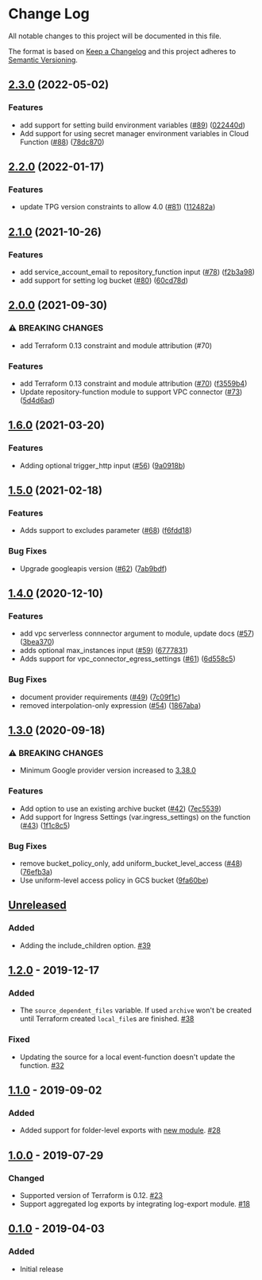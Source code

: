 # Change Log

All notable changes to this project will be documented in this file.

The format is based on [Keep a Changelog](http://keepachangelog.com/) and this
project adheres to [Semantic Versioning](http://semver.org/).

## [2.3.0](https://github.com/terraform-google-modules/terraform-google-event-function/compare/v2.2.0...v2.3.0) (2022-05-02)


### Features

* add support for setting build environment variables ([#89](https://github.com/terraform-google-modules/terraform-google-event-function/issues/89)) ([022440d](https://github.com/terraform-google-modules/terraform-google-event-function/commit/022440d6bede5135f0ce3fbb1abf9cf086cb5a11))
* Add support for using secret manager environment variables in Cloud Function ([#88](https://github.com/terraform-google-modules/terraform-google-event-function/issues/88)) ([78dc870](https://github.com/terraform-google-modules/terraform-google-event-function/commit/78dc870d7e8861ef118dc43990590c9cfd78ee34))

## [2.2.0](https://github.com/terraform-google-modules/terraform-google-event-function/compare/v2.1.0...v2.2.0) (2022-01-17)


### Features

* update TPG version constraints to allow 4.0 ([#81](https://github.com/terraform-google-modules/terraform-google-event-function/issues/81)) ([112482a](https://github.com/terraform-google-modules/terraform-google-event-function/commit/112482afc066f63524a48edc41857fed4e734d3a))

## [2.1.0](https://www.github.com/terraform-google-modules/terraform-google-event-function/compare/v2.0.0...v2.1.0) (2021-10-26)


### Features

* add service_account_email to repository_function input ([#78](https://www.github.com/terraform-google-modules/terraform-google-event-function/issues/78)) ([f2b3a98](https://www.github.com/terraform-google-modules/terraform-google-event-function/commit/f2b3a985f74d73b970d6288e12842f80ab8421e8))
* add support for setting log bucket ([#80](https://www.github.com/terraform-google-modules/terraform-google-event-function/issues/80)) ([60cd78d](https://www.github.com/terraform-google-modules/terraform-google-event-function/commit/60cd78dbf26b9f22ec8e2159aa44149901531a4e))

## [2.0.0](https://www.github.com/terraform-google-modules/terraform-google-event-function/compare/v1.6.0...v2.0.0) (2021-09-30)


### ⚠ BREAKING CHANGES

* add Terraform 0.13 constraint and module attribution (#70)

### Features

* add Terraform 0.13 constraint and module attribution ([#70](https://www.github.com/terraform-google-modules/terraform-google-event-function/issues/70)) ([f3559b4](https://www.github.com/terraform-google-modules/terraform-google-event-function/commit/f3559b43eeac7d86092063821c8e31fd5313cdd6))
* Update repository-function module to support VPC connector ([#73](https://www.github.com/terraform-google-modules/terraform-google-event-function/issues/73)) ([5d4d6ad](https://www.github.com/terraform-google-modules/terraform-google-event-function/commit/5d4d6ada59959d9a18d316ba9dbf2e33612cca86))

## [1.6.0](https://www.github.com/terraform-google-modules/terraform-google-event-function/compare/v1.5.0...v1.6.0) (2021-03-20)


### Features

* Adding optional trigger_http input ([#56](https://www.github.com/terraform-google-modules/terraform-google-event-function/issues/56)) ([9a0918b](https://www.github.com/terraform-google-modules/terraform-google-event-function/commit/9a0918be6711be689eee0d09f39b6a114bfaec98))

## [1.5.0](https://www.github.com/terraform-google-modules/terraform-google-event-function/compare/v1.4.0...v1.5.0) (2021-02-18)


### Features

* Adds support to excludes parameter ([#68](https://www.github.com/terraform-google-modules/terraform-google-event-function/issues/68)) ([f6fdd18](https://www.github.com/terraform-google-modules/terraform-google-event-function/commit/f6fdd18df8c2e5a8a8f1afe0242f09ac48a02747))


### Bug Fixes

* Upgrade googleapis version ([#62](https://www.github.com/terraform-google-modules/terraform-google-event-function/issues/62)) ([7ab9bdf](https://www.github.com/terraform-google-modules/terraform-google-event-function/commit/7ab9bdf553a17b114da05f7a6ba49536ba637b9a))

## [1.4.0](https://www.github.com/terraform-google-modules/terraform-google-event-function/compare/v1.3.0...v1.4.0) (2020-12-10)


### Features

* add vpc serverless connnector argument to module, update docs ([#57](https://www.github.com/terraform-google-modules/terraform-google-event-function/issues/57)) ([3bea370](https://www.github.com/terraform-google-modules/terraform-google-event-function/commit/3bea3702e7bb2a51dfdbd6c02f8a27e9f6875975))
* adds optional max_instances input ([#59](https://www.github.com/terraform-google-modules/terraform-google-event-function/issues/59)) ([6777831](https://www.github.com/terraform-google-modules/terraform-google-event-function/commit/6777831fb4d92d601fc4d2128b4dabd9e378fc69))
* Adds support for vpc_connector_egress_settings ([#61](https://www.github.com/terraform-google-modules/terraform-google-event-function/issues/61)) ([6d558c5](https://www.github.com/terraform-google-modules/terraform-google-event-function/commit/6d558c541dfaba2f2fd042c74ee7b969a093b017))


### Bug Fixes

* document provider requirements ([#49](https://www.github.com/terraform-google-modules/terraform-google-event-function/issues/49)) ([7c09f1c](https://www.github.com/terraform-google-modules/terraform-google-event-function/commit/7c09f1c9782b8c482b60524d8d08f9b8b3b76810))
* removed interpolation-only expression ([#54](https://www.github.com/terraform-google-modules/terraform-google-event-function/issues/54)) ([1867aba](https://www.github.com/terraform-google-modules/terraform-google-event-function/commit/1867abadaff5a3bbe32b1c602ff8c034f11ab250))

## [1.3.0](https://www.github.com/terraform-google-modules/terraform-google-event-function/compare/v1.2.0...v1.3.0) (2020-09-18)

### ⚠ BREAKING CHANGES

* Minimum Google provider version increased to [3.38.0](https://github.com/hashicorp/terraform-provider-google/blob/master/CHANGELOG.md#3380-september-08-2020)


### Features

* Add option to use an existing archive bucket ([#42](https://www.github.com/terraform-google-modules/terraform-google-event-function/issues/42)) ([7ec5539](https://www.github.com/terraform-google-modules/terraform-google-event-function/commit/7ec5539f1d22059129234e7509f7d7549a0f02dd))
* Add support for Ingress Settings (var.ingress_settings) on the function ([#43](https://www.github.com/terraform-google-modules/terraform-google-event-function/issues/43)) ([1f1c8c5](https://www.github.com/terraform-google-modules/terraform-google-event-function/commit/1f1c8c52dcdb3ff228f5580fc725114868b17aaa))


### Bug Fixes

* remove bucket_policy_only, add uniform_bucket_level_access ([#48](https://www.github.com/terraform-google-modules/terraform-google-event-function/issues/48)) ([76efb3a](https://www.github.com/terraform-google-modules/terraform-google-event-function/commit/76efb3a2d1a9fa1379bb6ce7dc16a888ea70cd06))
* Use uniform-level access policy in GCS bucket ([9fa60be](https://www.github.com/terraform-google-modules/terraform-google-event-function/commit/9fa60be12c580ca62315b8082bae3698216681c4))

## [Unreleased]

### Added

- Adding the include_children option. [#39](https://github.com/terraform-google-modules/terraform-google-event-function/pull/39)

## [1.2.0] - 2019-12-17

### Added

- The `source_dependent_files` variable. If used `archive` won't be created until Terraform created `local_file`s are finished. [#38]

### Fixed

- Updating the source for a local event-function doesn't update the function. [#32]

## [1.1.0] - 2019-09-02

### Added

- Added support for folder-level exports with [new module](./modules/event-folder-log-entry). [#28]

## [1.0.0] - 2019-07-29

### Changed

- Supported version of Terraform is 0.12. [#23]
- Support aggregated log exports by integrating log-export module. [#18]

## [0.1.0] - 2019-04-03

### Added

- Initial release

[Unreleased]: https://github.com/terraform-google-modules/terraform-google-event-function/compare/v1.2.0...HEAD
[0.1.0]: https://github.com/terraform-google-modules/terraform-google-event-function/releases/tag/v0.1.0
[1.0.0]: https://github.com/terraform-google-modules/terraform-google-event-function/compare/v0.1.0...v1.0.0
[1.1.0]: https://github.com/terraform-google-modules/terraform-google-event-function/compare/v1.0.0...v1.1.0
[1.2.0]: https://github.com/terraform-google-modules/terraform-google-event-function/compare/v1.1.0...v1.2.0


[#38]: https://github.com/terraform-google-modules/terraform-google-event-function/issues/38
[#32]: https://github.com/terraform-google-modules/terraform-google-event-function/issues/32
[#28]: https://github.com/terraform-google-modules/terraform-google-event-function/pull/28
[#23]: https://github.com/terraform-google-modules/terraform-google-event-function/pull/23
[#18]: https://github.com/terraform-google-modules/terraform-google-event-function/pull/18
